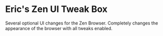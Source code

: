 # Eric's Zen UI Tweak Box

Several optional UI changes for the Zen Browser. Completely changes the appearance of the browser with all tweaks enabled.
